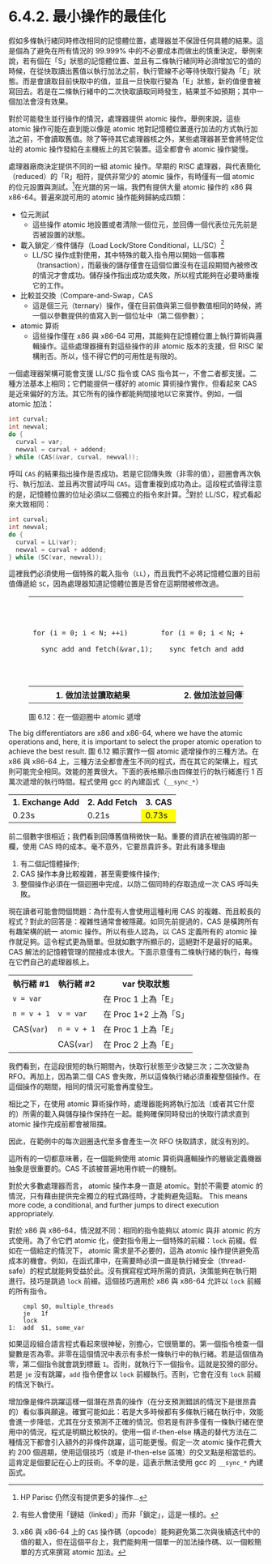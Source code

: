 # 6.4.2. 最小操作的最佳化

假如多條執行緒同時修改相同的記憶體位置，處理器並不保證任何具體的結果。這是個為了避免在所有情況的 99.999% 中的不必要成本而做出的慎重決定。舉例來說，若有個在「S」狀態的記憶體位置、並且有二條執行緒同時必須增加它的值的時候，在從快取讀出舊值以執行加法之前，執行管線不必等待快取行變為「E」狀態。而是會讀取目前快取中的值，並且一旦快取行變為「E」狀態，新的值便會被寫回去。若是在二條執行緒中的二次快取讀取同時發生，結果並不如預期；其中一個加法會沒有效果。

對於可能發生並行操作的情況，處理器提供 atomic 操作。舉例來說，這些 atomic 操作可能在直到能以像是 atomic 地對記憶體位置進行加法的方式執行加法之前，不會讀取舊值。除了等待其它處理器核之外，某些處理器甚至會將特定位址的 atomic 操作發給在主機板上的其它裝置。這全都會令 atomic 操作變慢。

處理器廠商決定提供不同的一組 atomic 操作。早期的 RISC 處理器，與代表簡化（reduced）的「R」相符，提供非常少的 atomic 操作，有時僅有一個 atomic 的位元設置與測試。[^40]在光譜的另一端，我們有提供大量 atomic 操作的 x86 與 x86-64。普遍來說可用的 atomic 操作能夠歸納成四類：
* 位元測試
    - 這些操作 atomic 地設置或者清除一個位元，並回傳一個代表位元先前是否被設置的狀態。
* 載入鎖定／條件儲存（Load Lock/Store Conditional，LL/SC）[^41]
    - LL/SC 操作成對使用，其中特殊的載入指令用以開始一個事務（transaction），而最後的儲存僅會在這個位置沒有在這段期間內被修改的情況才會成功。儲存操作指出成功或失敗，所以程式能夠在必要時重複它的工作。
* 比較並交換（Compare-and-Swap，CAS
    - 這是個三元（ternary）操作，僅在目前值與第三個參數值相同的時候，將一個以參數提供的值寫入到一個位址中（第二個參數）；
* atomic 算術
    - 這些操作僅在 x86 與 x86-64 可用，其能夠在記憶體位置上執行算術與邏輯操作。這些處理器擁有對這些操作的非 atomic 版本的支援，但 RISC 架構則否。所以，怪不得它們的可用性是有限的。

一個處理器架構可能會支援 LL/SC 指令或 CAS 指令其一，不會二者都支援。二種方法基本上相同；它們能提供一樣好的 atomic 算術操作實作，但看起來 CAS 是近來偏好的方法。其它所有的操作都能夠間接地以它來實作。例如，一個 atomic 加法：

```c
int curval;
int newval;
do {
  curval = var;
  newval = curval + addend;
} while (CAS(&var, curval, newval));
```

呼叫 `CAS` 的結果指出操作是否成功。若是它回傳失敗（非零的值），迴圈會再次執行、執行加法、並且再次嘗試呼叫 `CAS`。這會重複到成功為止。這段程式值得注意的是，記憶體位置的位址必須以二個獨立的指令來計算。[^42]對於 LL/SC，程式看起來大致相同：

```c
int curval;
int newval;
do {
  curval = LL(var);
  newval = curval + addend;
} while (SC(var, newval));
```

這裡我們必須使用一個特殊的載入指令（`LL`），而且我們不必將記憶體位置的目前值傳遞給 `SC`，因為處理器知道記憶體位置是否曾在這期間被修改過。

<figure>
  <table>
    <tr>
      <td><pre><code>for (i = 0; i < N; ++i)
  __sync_add_and_fetch(&var,1);</code></pre></td>
      <td><pre><code>for (i = 0; i < N; ++i)
  __sync_fetch_and_add(&var,1);</code></pre></td>
      <td><pre><code>for (i = 0; i < N; ++i) {
  long v, n;
  do {
    v = var;
    n = v + 1;
  } while (!__sync_bool_compare_and_swap(&var, v,n));
}</code></pre></td>
    </tr>
    <tr>
      <th>1. 做加法並讀取結果</th>
      <th>2. 做加法並回傳舊值</th>
      <th>3.  atomic 地以新值替換</th>
    </tr>
  </table>
  <figcaption>圖 6.12：在一個迴圈中 atomic 遞增</figcaption>
</figure>

The big differentiators are x86 and x86-64, where we have the atomic operations and, here, it is important to select the proper atomic operation to achieve the best result.
圖 6.12 顯示實作一個 atomic 遞增操作的三種方法。在 x86 與 x86-64 上，三種方法全都會產生不同的程式，而在其它的架構上，程式則可能完全相同。效能的差異很大。下面的表格顯示由四條並行的執行緒進行 1 百萬次遞增的執行時間。程式使用 gcc 的內建函式（`__sync_*`）

<table>
  <tr>
    <th>1. Exchange Add</th>
    <th>2. Add Fetch</th>
    <th>3. CAS</th>
  </tr>
  <tr>
    <td>0.23s</td>
    <td>0.21s</td>
    <td style="background: yellow">0.73s</td>
  </tr>
</table>

前二個數字很相近；我們看到回傳舊值稍微快一點。重要的資訊在被強調的那一欄，使用 CAS 時的成本。毫不意外，它要昂貴許多。對此有諸多理由
1. 有二個記憶體操作;
2. CAS 操作本身比較複雜，甚至需要條件操作;
3. 整個操作必須在一個迴圈中完成，以防二個同時的存取造成一次 CAS 呼叫失敗。

現在讀者可能會問個問題：為什麼有人會使用這種利用 CAS 的複雜、而且較長的程式？對此的回答是：複雜性通常會被隱藏。如同先前提過的，CAS 是橫跨所有有趣架構的統一 atomic 操作。所以有些人認為，以 CAS 定義所有的 atomic 操作就足夠。這令程式更為簡單。但就如數字所顯示的，這絕對不是最好的結果。CAS 解法的記憶體管理的間接成本很大。下面示意僅有二條執行緒的執行，每條在它們自己的處理器核上。

<table>
  <tr>
    <th>執行緒 #1</th>
    <th>執行緒 #2</th>
    <th>var 快取狀態</th>
  </tr>
  <tr>
    <td><code>v = var</code></td>
    <td></td>
    <td>在 Proc 1 上為「E」</td>
  </tr>
  <tr>
    <td><code>n = v + 1</code></td>
    <td><code>v = var</code></td>
    <td>在 Proc 1+2 上為「S」</td>
  </tr>
  <tr>
    <td>CAS(<code>var</code>)</td>
    <td><code>n = v + 1</code></td>
    <td>在 Proc 1 上為「E」</td>
  </tr>
  <tr>
    <td></td>
    <td>CAS(<code>var</code>)</td>
    <td>在 Proc 2 上為「E」</td>
  </tr>
</table>

我們看到，在這段很短的執行期間內，快取行狀態至少改變三次；二次改變為 RFO。再加上，因為第二個 CAS 會失敗，所以這條執行緒必須重複整個操作。在這個操作的期間，相同的情況可能會再度發生。

相比之下，在使用 atomic 算術操作時，處理器能夠將執行加法（或者其它什麼的）所需的載入與儲存操作保持在一起。能夠確保同時發出的快取行請求直到 atomic 操作完成前都會被阻擋。

因此，在範例中的每次迴圈迭代至多會產生一次 RFO 快取請求，就沒有別的。

這所有的一切都意味著，在一個能夠使用 atomic 算術與邏輯操作的層級定義機器抽象是很重要的。CAS 不該被普遍地用作統一的機制。

對於大多數處理器而言， atomic 操作本身一直是 atomic。對於不需要 atomic 的情況，只有藉由提供完全獨立的程式路徑時，才能夠避免這點。
This means more code, a conditional, and further jumps to direct execution appropriately.

對於 x86 與 x86-64，情況就不同：相同的指令能夠以 atomic 與非 atomic 的方式使用。為了令它們 atomic 化，便對指令用上一個特殊的前綴：`lock` 前綴。假如在一個給定的情況下， atomic 需求是不必要的，這為 atomic 操作提供避免高成本的機會。例如，在函式庫中，在需要時必須一直是執行緒安全（thread-safe）的程式就能夠受益於此。沒有撰寫程式時所需的資訊，決策能夠在執行期進行。技巧是跳過 `lock` 前綴。這個技巧適用於 x86 與 x86-64 允許以 `lock` 前綴的所有指令。

```
    cmpl $0, multiple_threads
    je   1f
    lock
1:  add  $1, some_var
```

如果這段組合語言程式看起來很神秘，別擔心，它很簡單的。第一個指令檢查一個變數是否為零。非零在這個情況中表示有多於一條執行中的執行緒。若是這個值為零，第二個指令就會跳到標籤 `1`。否則，就執行下一個指令。這就是狡猾的部分。若是 `je` 沒有跳躍，`add` 指令便會以 `lock` 前綴執行。否則，它會在沒有 `lock` 前綴的情況下執行。

增加像是條件跳躍這樣一個潛在昂貴的操作（在分支預測錯誤的情況下是很昂貴的）看似事與願違。確實可能如此：若是大多時候都有多條執行緒在執行中，效能會進一步降低，尤其在分支預測不正確的情況。但若是有許多僅有一條執行緒在使用中的情況，程式是明顯比較快的。使用一個 if-then-else 構造的替代方法在二種情況下都會引入額外的非條件跳躍，這可能更慢。假定一次 atomic 操作花費大約 200 個週期，使用這個技巧（或是 if-then-else 區塊）的交叉點是相當低的。這肯定是個要記在心上的技術。不幸的是，這表示無法使用 gcc 的 `__sync_*` 內建函式。



[^40]: HP Parisc 仍然沒有提供更多的操作...

[^41]: 有些人會使用「鏈結（linked）」而非「鎖定」，這是一樣的。

[^42]: x86 與 x86-64 上的 `CAS` 操作碼（opcode）能夠避免第二次與後續迭代中的值的載入，但在這個平台上，我們能夠用一個單一的加法操作碼、以一個較簡單的方式來撰寫 atomic 加法。

